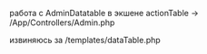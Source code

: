  работа с AdminDatatable в экшене actionTable ->
 /App/Controllers/Admin.php
 
 извиняюсь за   /templates/dataTable.php
